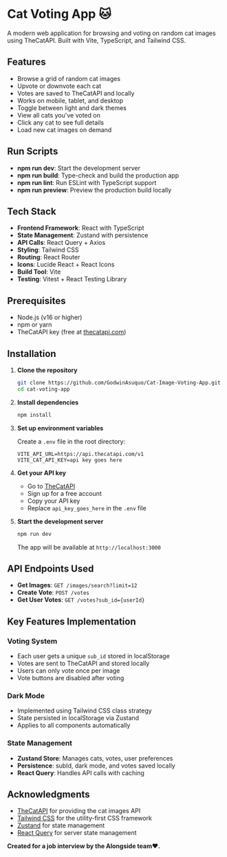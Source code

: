 # Cat Voting App 🐱

A modern web application for browsing and voting on random cat images using TheCatAPI. Built with Vite, TypeScript, and Tailwind CSS.


## Features

- Browse a grid of random cat images
- Upvote or downvote each cat
- Votes are saved to TheCatAPI and locally
- Works on mobile, tablet, and desktop
- Toggle between light and dark themes
- View all cats you've voted on
- Click any cat to see full details
- Load new cat images on demand

## Run Scripts

- **npm run dev**: 	Start the development server
- **npm run build**: Type-check and build the production app
- **npm run lint**: Run ESLint with TypeScript support
- **npm run preview**: Preview the production build locally


## Tech Stack

- **Frontend Framework**: React with TypeScript
- **State Management**: Zustand with persistence
- **API Calls**: React Query + Axios
- **Styling**: Tailwind CSS
- **Routing**: React Router
- **Icons**: Lucide React + React Icons
- **Build Tool**: Vite
- **Testing**: Vitest + React Testing Library

## Prerequisites

- Node.js (v16 or higher)
- npm or yarn
- TheCatAPI key (free at [thecatapi.com](https://thecatapi.com))

## Installation

1. **Clone the repository**
   ```bash
   git clone https://github.com/GodwinAsuquo/Cat-Image-Voting-App.git
   cd cat-voting-app
   ```

2. **Install dependencies**
   ```bash
   npm install
   ```

3. **Set up environment variables**
   
   Create a `.env` file in the root directory:
   ```env
   VITE_API_URL=https://api.thecatapi.com/v1
   VITE_CAT_API_KEY=api key goes here
   ```

4. **Get your API key**
   - Go to [TheCatAPI](https://thecatapi.com)
   - Sign up for a free account
   - Copy your API key
   - Replace `api_key_goes_here` in the `.env` file

5. **Start the development server**
   ```bash
   npm run dev
   ```

   The app will be available at `http://localhost:3000`


## API Endpoints Used

- **Get Images**: `GET /images/search?limit=12`
- **Create Vote**: `POST /votes`
- **Get User Votes**: `GET /votes?sub_id={userId}`

## Key Features Implementation

### Voting System
- Each user gets a unique `sub_id` stored in localStorage
- Votes are sent to TheCatAPI and stored locally
- Users can only vote once per image
- Vote buttons are disabled after voting

### Dark Mode
- Implemented using Tailwind CSS class strategy
- State persisted in localStorage via Zustand
- Applies to all components automatically

### State Management
- **Zustand Store**: Manages cats, votes, user preferences
- **Persistence**: subId, dark mode, and votes saved locally
- **React Query**: Handles API calls with caching



## Acknowledgments

- [TheCatAPI](https://thecatapi.com) for providing the cat images API
- [Tailwind CSS](https://tailwindcss.com) for the utility-first CSS framework
- [Zustand](https://github.com/pmndrs/zustand) for state management
- [React Query](https://tanstack.com/query) for server state management



**Created for a job interview by the Alongside team❤️.**